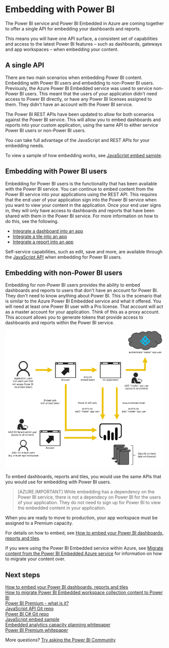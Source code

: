 <properties
   pageTitle="Embedding with Power BI"
   description="The Power BI service and Power BI Embedded in Azure are coming together to offer a single API for embedding your dashboards and reports."
   services="powerbi"
   documentationCenter=""
   authors="guyinacube"
   manager="erikre"
   backup=""
   editor=""
   tags=""
   qualityFocus="no"
   qualityDate=""/>

<tags
   ms.service="powerbi"
   ms.devlang="NA"
   ms.topic="article"
   ms.tgt_pltfrm="NA"
   ms.workload="powerbi"
   ms.date="06/20/2017"
   ms.author="asaxton"/>

# Embedding with Power BI

The Power BI service and Power BI Embedded in Azure are coming together to offer a single API for embedding your dashboards and reports.

This means you will have one API surface, a consistent set of capabilities and access to the latest Power BI features – such as dashboards, gateways and app workspaces – when embedding your content.

## A single API

There are two main scenarios when embedding Power BI content. Embedding with Power BI users and embedding to non-Power BI users. Previously, the Azure Power BI Embedded service was used to service non-Power BI users. This meant that the users of your application didn't need access to Power BI directly, or have any Power BI licenses assigned to them. They didn't have an account with the Power BI service. 

The Power BI REST APIs have been updated to allow for both scenarios against the Power BI service. This will allow you to embed dashboards and reports into your custom application, using the same API to either service Power BI users or non-Power BI users.

You can take full advantage of the JavaScript and REST APIs for your embedding needs.

To view a sample of how embedding works, see [JavaScript embed sample](https://microsoft.github.io/PowerBI-JavaScript/demo/code-demo).

## Embedding with Power BI users

Embedding for Power BI users is the functionality that has been available with the Power BI service. You can continue to embed content from the Power BI service into your applications using the REST API. This requires that the end user of your application sign into the Power BI service when you want to view your content in the application. Once your end user signs in, they will only have access to dashboards and reports that have been shared with them in the Power BI service. For more information on how to do this, see the following.

- [Integrate a dashboard into an app](powerbi-developer-integrate-dashboard.md)
- [Integrate a tile into an app](powerbi-developer-integrate-tile.md)
- [Integrate a report into an app](powerbi-developer-integrate-report.md)

Self-service capabilities, such as edit, save and more, are available through the [JavaScript API](https://github.com/Microsoft/PowerBI-JavaScript) when embedding for Power BI users.

## Embedding with non-Power BI users

Embedding for non-Power BI users provides the ability to embed dashboards and reports to users that don't have an account for Power BI. They don't need to know anything about Power BI. This is the scenario that is similar to the Azure Power BI Embedded service and what it offered. You will need at least one Power BI user with a Pro license. That account will act as a master account for your application. Think of this as a proxy account. This account allows you to generate tokens that provide access to dashboards and reports within the Power BI service.

![](media/powerbi-developer-embedding/powerbi-embed-flow.png "Embedding flow for non-Power BI users")

To embed dashboards, reports and tiles, you would use the same APIs that you would use for embedding with Power BI users.

> [AZURE.IMPORTANT] While embedding has a dependency on the Power BI service, there is not a dependecy on Power BI for the users of your application. They do not need to sign up for Power BI to view the embedded content in your application.

When you are ready to move to production, your app workspace must be assigned to a Premium capacity. 

For details on how to embed, see [How to embed your Power BI dashboards, reports and tiles](powerbi-developer-embedding-content.md).

If you were using the Power BI Embedded service within Azure, see [Migrate content from the Power BI Embedded Azure service](powerbi-developer-migrate-from-powerbi-embedded.md) for information on how to migrate your content over.

## Next steps

[How to embed your Power BI dashboards, reports and tiles](powerbi-developer-embedding-content.md)  
[How to migrate Power BI Embedded workspace collection content to Power BI](powerbi-developer-migrate-from-powerbi-embedded.md)  
[Power BI Premium - what is it?](powerbi-premium.md)  
[JavaScript API Git repo](https://github.com/Microsoft/PowerBI-JavaScript)  
[Power BI C# Git repo](https://github.com/Microsoft/PowerBI-CSharp)  
[JavaScript embed sample](https://microsoft.github.io/PowerBI-JavaScript/demo/)  
[Embedded analytics capacity planning whitepaper](https://aka.ms/pbiewhitepaper)  
[Power BI Premium whitepaper](https://aka.ms/pbipremiumwhitepaper)  

More questions? [Try asking the Power BI Community](http://community.powerbi.com/)